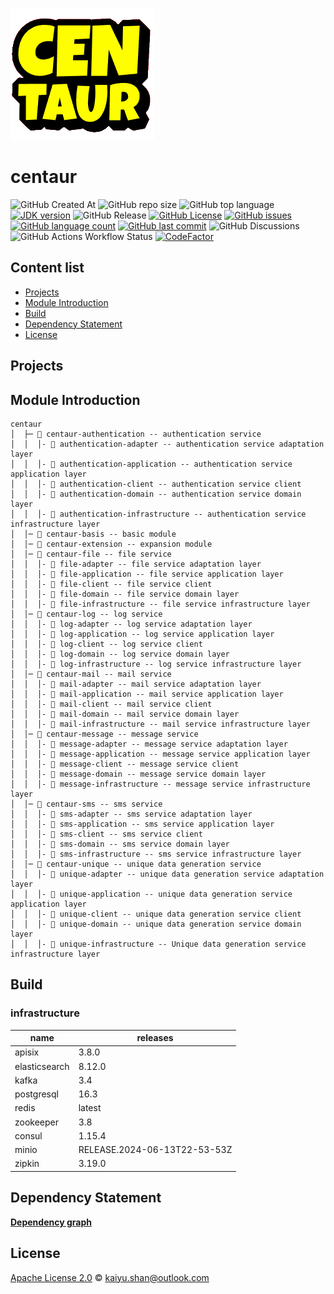 ![centaur](./logo.png)

# centaur

![GitHub Created At](https://img.shields.io/github/created-at/conifercone/centaur)
![GitHub repo size](https://img.shields.io/github/repo-size/conifercone/centaur)
![GitHub top language](https://img.shields.io/github/languages/top/conifercone/centaur)
[![JDK version](https://img.shields.io/badge/JDK-21+-green.svg)](https://www.oracle.com/java/technologies/javase/jdk21-archive-downloads.html)
![GitHub Release](https://img.shields.io/github/v/release/conifercone/centaur)
[![GitHub License](https://img.shields.io/github/license/conifercone/centaur)](https://github.com/conifercone/centaur)
[![GitHub issues](https://img.shields.io/github/issues/conifercone/centaur)](https://github.com/conifercone/centaur)
[![GitHub language count](https://img.shields.io/github/languages/count/conifercone/centaur)](https://github.com/conifercone/centaur)
[![GitHub last commit](https://img.shields.io/github/last-commit/conifercone/centaur/develop)](https://github.com/conifercone/centaur)
![GitHub Discussions](https://img.shields.io/github/discussions/conifercone/centaur)
![GitHub Actions Workflow Status](https://img.shields.io/github/actions/workflow/status/conifercone/centaur/dependency-submission.yml)
[![CodeFactor](https://www.codefactor.io/repository/github/conifercone/centaur/badge)](https://www.codefactor.io/repository/github/conifercone/centaur)

## Content list

- [Projects](#Projects)
- [Module Introduction](#module-introduction)
- [Build](#Build)
- [Dependency Statement](#dependency-statement)
- [License](#license)

## Projects

## Module Introduction

```text
centaur
│  ├─ 📂 centaur-authentication -- authentication service
│  │  │- 📂 authentication-adapter -- authentication service adaptation layer
│  │  │- 📂 authentication-application -- authentication service application layer
│  │  │- 📂 authentication-client -- authentication service client
│  │  │- 📂 authentication-domain -- authentication service domain layer
│  │  │- 📂 authentication-infrastructure -- authentication service infrastructure layer
│  │─ 📂 centaur-basis -- basic module
│  │─ 📂 centaur-extension -- expansion module
│  │─ 📂 centaur-file -- file service
│  │  │- 📂 file-adapter -- file service adaptation layer
│  │  │- 📂 file-application -- file service application layer
│  │  │- 📂 file-client -- file service client
│  │  │- 📂 file-domain -- file service domain layer
│  │  │- 📂 file-infrastructure -- file service infrastructure layer
│  │─ 📂 centaur-log -- log service
│  │  │- 📂 log-adapter -- log service adaptation layer
│  │  │- 📂 log-application -- log service application layer
│  │  │- 📂 log-client -- log service client
│  │  │- 📂 log-domain -- log service domain layer
│  │  │- 📂 log-infrastructure -- log service infrastructure layer
│  │─ 📂 centaur-mail -- mail service
│  │  │- 📂 mail-adapter -- mail service adaptation layer
│  │  │- 📂 mail-application -- mail service application layer
│  │  │- 📂 mail-client -- mail service client
│  │  │- 📂 mail-domain -- mail service domain layer
│  │  │- 📂 mail-infrastructure -- mail service infrastructure layer
│  │─ 📂 centaur-message -- message service
│  │  │- 📂 message-adapter -- message service adaptation layer
│  │  │- 📂 message-application -- message service application layer
│  │  │- 📂 message-client -- message service client
│  │  │- 📂 message-domain -- message service domain layer
│  │  │- 📂 message-infrastructure -- message service infrastructure layer
│  │─ 📂 centaur-sms -- sms service
│  │  │- 📂 sms-adapter -- sms service adaptation layer
│  │  │- 📂 sms-application -- sms service application layer
│  │  │- 📂 sms-client -- sms service client
│  │  │- 📂 sms-domain -- sms service domain layer
│  │  │- 📂 sms-infrastructure -- sms service infrastructure layer
│  │─ 📂 centaur-unique -- unique data generation service
│  │  │- 📂 unique-adapter -- unique data generation service adaptation layer
│  │  │- 📂 unique-application -- unique data generation service application layer
│  │  │- 📂 unique-client -- unique data generation service client
│  │  │- 📂 unique-domain -- unique data generation service domain layer
│  │  │- 📂 unique-infrastructure -- Unique data generation service infrastructure layer
```

## Build

### infrastructure

| name          | releases                     |
|---------------|------------------------------|
| apisix        | 3.8.0                        |
| elasticsearch | 8.12.0                       |
| kafka         | 3.4                          |
| postgresql    | 16.3                         |
| redis         | latest                       |
| zookeeper     | 3.8                          |
| consul        | 1.15.4                       |
| minio         | RELEASE.2024-06-13T22-53-53Z |
| zipkin        | 3.19.0                       |

## Dependency Statement

[**Dependency graph**](https://github.com/conifercone/centaur/network/dependencies)

## License

[Apache License 2.0](LICENSE) © kaiyu.shan@outlook.com
